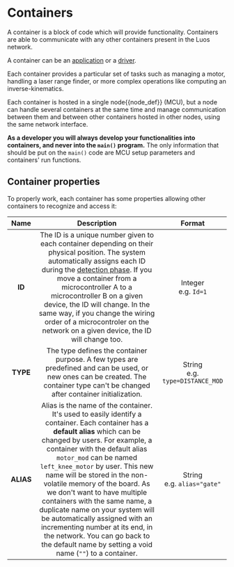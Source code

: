 # Containers

A container is a block of code which will provide functionality. Containers are able to communicate with any other containers present in the Luos network.

A container can be an [application](./containers/create-containers.html#apps-guidelines) or a [driver](./containers/create-containers.html#drivers-guidelines).

Each container provides a particular set of tasks such as managing a motor, handling a laser range finder, or more complex operations like computing an inverse-kinematics.

Each container is hosted in a single <span className="cust_tooltip">node<span className="cust_tooltiptext">{{node_def}}</span></span> (MCU), but a node can handle several containers at the same time and manage communication between them and between other containers hosted in other nodes, using the same network interface.

**As a developer you will always develop your functionalities into containers, and never into the `main()` program.** The only information that should be put on the `main()` code are MCU setup parameters and containers' run functions.

## Container properties

To properly work, each container has some properties allowing other containers to recognize and access it:

|   Name    |                                                                                                                                                                                                                                                                                               Description                                                                                                                                                                                                                                                                                               |                Format                |
| :-------: | :-----------------------------------------------------------------------------------------------------------------------------------------------------------------------------------------------------------------------------------------------------------------------------------------------------------------------------------------------------------------------------------------------------------------------------------------------------------------------------------------------------------------------------------------------------------------------------------------------------: | :----------------------------------: |
|  **ID**   |                                                                    The ID is a unique number given to each container depending on their physical position. The system automatically assigns each ID during the [detection phase](../overview/general-basics.html#container-detection). If you move a container from a microcontroller A to a microcontroller B on a given device, the ID will change. In the same way, if you change the wiring order of a microcontroler on the network on a given device, the ID will change too.                                                                     |       Integer<br />e.g. `Id=1`       |
| **TYPE**  |                                                                                                                                                                                                           The type defines the container purpose. A few types are predefined and can be used, or new ones can be created. The container type can't be changed after container initialization.                                                                                                                                                                                                           | String<br />e.g. `type=DISTANCE_MOD` |
| **ALIAS** | Alias is the name of the container. It's used to easily identify a container. Each container has a **default alias** which can be changed by users. For example, a container with the default alias `motor_mod` can be named `left_knee_motor` by user. This new name will be stored in the non-volatile memory of the board. As we don't want to have multiple containers with the same name, a duplicate name on your system will be automatically assigned with an incrementing number at its end, in the network. You can go back to the default name by setting a void name (`""`) to a container. |   String<br />e.g. `alias="gate"`    |
